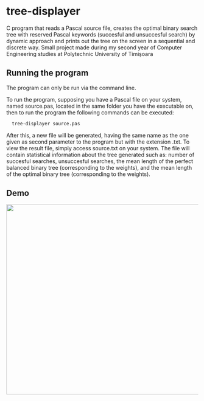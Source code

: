 # tree-displayer
C program that reads a Pascal source file, creates the optimal binary search tree with reserved Pascal keywords (succesful and unsuccesful search) by dynamic approach and prints out the tree on the screen in a sequential and discrete way. Small project made during my second year of Computer Engineering studies at Polytechnic University of Timișoara

## Running the program

The program can only be run via the command line.

To run the program, supposing you have a Pascal file on your system, named source.pas, located in the same folder you have the executable on, then to run the program the following commands can be executed: 
```bash
  tree-displayer source.pas
```

After this, a new file will be generated, having the same name as the one given as second parameter to the program but with the extension .txt. 
To view the result file, simply access source.txt on your system. The file will contain statistical information about the tree generated such as: number of succesful searches, unsuccesful searches, the mean length of the perfect balanced binary tree (corresponding to the weights), and the mean length of the optimal binary tree (corresponding to the weights).

## Demo

<p align="center">
  <img src="docs/Demo.gif" width = "600" height = "500">
</p>
